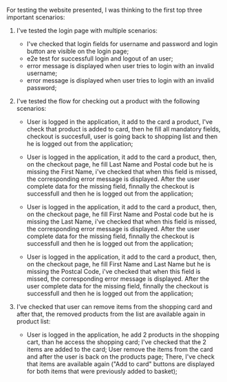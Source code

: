 For testing the website presented, I was thinking to the first top three important scenarios:

1. I've tested the login page with multiple scenarios:
    - I've checked that login fields for username and password and login button are visible on the login page;
    - e2e test for successfull login and logout of an user;
    - error message is displayed when user tries to login with an invalid username;
    - error message is displayed when user tries to login with an invalid password;

2. I've tested the flow for checking out a product with the following scenarios:
    - User is logged in the application, it add to the card a product, I've check that product is added to card, then he fill all mandatory fields, checkout is succesfull, user is going back to shopping list and then he is logged out from the application;

    - User is logged in the application, it add to the card a product, then, on the checkout page, he fill Last Name and Postal code but he is missing the First Name, i've checked that when this field is missed, the corresponding error message is displayed. After the user complete data for the missing field, finnally the checkout is successfull and then he is logged out from the application;

    - User is logged in the application, it add to the card a product, then, on the checkout page, he fill First Name and Postal code but he is missing the Last Name, i've checked that when this field is missed, the corresponding error message is displayed. After the user complete data for the missing field, finnally the checkout is successfull and then he is logged out from the application;  

    - User is logged in the application, it add to the card a product, then, on the checkout page, he fill First Name and Last Name but he is missing the Postcal Code, i've checked that when this field is missed, the corresponding error message is displayed. After the user complete data for the missing field, finnally the checkout is successfull and then he is logged out from the application; 

3. I've checked that user can remove items from the shopping card and after that, the removed products from the list are available again in product list:
    - User is logged in the application, he add 2 products in the shopping cart, than he access the shopping card; I've checked that the 2 items are added to the card; User remove the items from the card and after the user is back on the products page; There, I've check that items are available again ("Add to card" buttons are displayed for both items that were previously added to basket);
    
        